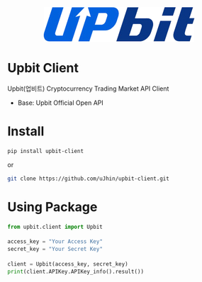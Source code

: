 <div align='center'>
  <img src="logo/UPbit_Logo.png" />
</div>

# Upbit Client
Upbit(업비트) Cryptocurrency Trading Market API Client
- Base: Upbit Official Open API

# Install
```bash
pip install upbit-client
```

or

```bash
git clone https://github.com/uJhin/upbit-client.git
```

# Using Package
```python
from upbit.client import Upbit

access_key = "Your Access Key"
secret_key = "Your Secret Key"

client = Upbit(access_key, secret_key)
print(client.APIKey.APIKey_info().result())
```

